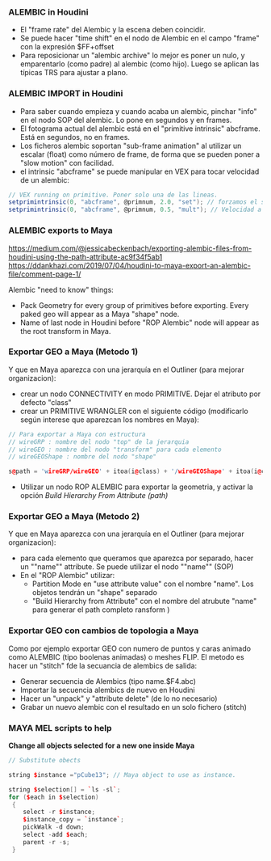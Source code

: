 ### ALEMBIC in Houdini

- El "frame rate" del Alembic y la escena deben coincidir.
- Se puede hacer "time shift" en el nodo de Alembic en el campo "frame" con la expresión $FF+offset
- Para reposicionar un "alembic archive" lo mejor es poner un nulo, y emparentarlo (como padre) al alembic (como hijo). Luego se aplican las típicas TRS para ajustar a plano.

### ALEMBIC IMPORT in Houdini

- Para saber cuando empieza y cuando acaba un alembic, pinchar "info" en el nodo SOP del alembic. Lo pone en segundos y en frames.
- El fotograma actual del alembic está en el "primitive intrinsic" abcframe. Está en segundos, no en frames.
- Los ficheros alembic soportan "sub-frame animation" al utilizar un escalar (float) como número de frame, de forma que se pueden poner a "slow motion" con facilidad.
- el intrinsic "abcframe" se puede manipular en VEX para tocar velocidad de un alembic:
```C#
// VEX running on primitive. Poner solo una de las lineas.
setprimintrinsic(0, "abcframe", @primnum, 2.0, "set"); // forzamos el segundo 2
setprimintrinsic(0, "abcframe", @primnum, 0.5, "mult"); // Velocidad a mitad
```


### ALEMBIC exports to Maya

https://medium.com/@jessicabeckenbach/exporting-alembic-files-from-houdini-using-the-path-attribute-ac9f34f5ab1   
https://ddankhazi.com/2019/07/04/houdini-to-maya-export-an-alembic-file/comment-page-1/   

Alembic "need to know" things:   
- Pack Geometry for every group of primitives before exporting. Every paked geo will appear as a Maya "shape" node.   
- Name of last node in Houdini before "ROP Alembic" node will appear as the root transform in Maya.

### Exportar GEO a Maya (Metodo 1)   
Y que en Maya aparezca con una jerarquía en el Outliner (para mejorar organizacion):
- crear un nodo CONNECTIVITY en modo PRIMITIVE. Dejar el atributo por defecto "class"
- crear un PRIMITIVE WRANGLER con el siguiente código (modificarlo según interese que aparezcan los nombres en Maya):
```C++
// Para exportar a Maya con estructura
// wireGRP : nombre del nodo "top" de la jerarquia
// wireGEO : nombre del nodo "transform" para cada elemento
// wireGEOShape : nombre del nodo "shape"

s@path = 'wireGRP/wireGEO' + itoa(i@class) + '/wireGEOShape' + itoa(i@class) ; 
```
- Utilizar un nodo ROP ALEMBIC para exportar la geometria, y activar la opción *Build Hierarchy From Attribute (path)*    

### Exportar GEO a Maya (Metodo 2)   
Y que en Maya aparezca con una jerarquía en el Outliner (para mejorar organizacion):
- para cada elemento que queramos que aparezca por separado, hacer un ""name"" attribute. Se puede utilizar el nodo ""name"" (SOP)
- En el "ROP Alembic" utilizar:
   - Partition Mode en "use attribute value" con el nombre "name". Los objetos tendrán un "shape" separado
   - "Build Hierarchy from Attribute" con el nombre del atrubute "name" para generar el path completo ransform )



### Exportar GEO con cambios de topologia a Maya   

Como por ejemplo exportar GEO con numero de puntos y caras animado como ALEMBIC (tipo boolenas animadas) o meshes FLIP.
El metodo es hacer un "stitch" fde la secuancia de alembics de salida:
- Generar secuencia de Alembics (tipo name.$F4.abc)
- Importar la secuencia  alembics de nuevo en Houdini
- Hacer un "unpack" y "attribute delete" (de lo no necesario)
- Grabar un nuevo alembic con el resultado en un solo fichero (stitch)


### MAYA MEL scripts to help   

**Change all objects selected for a new one inside Maya**   
   
```C++
// Substitute obects 

string $instance ="pCube13"; // Maya object to use as instance.

string $selection[] = `ls -sl`;
for ($each in $selection)
 {
    select -r $instance;
    $instance_copy = `instance`;
    pickWalk -d down;
    select -add $each;
    parent -r -s;
 }
```

